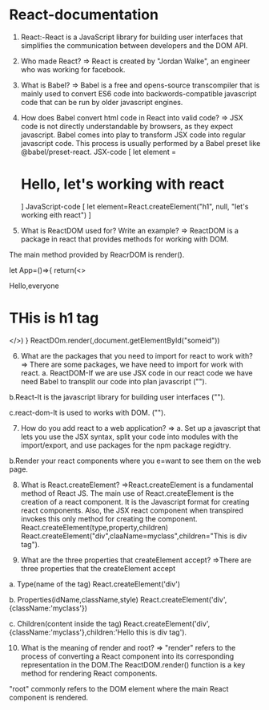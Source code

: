 # React-documentation

1. React:-React is a JavaScript library for building user interfaces that simplifies the communication
          between developers and the DOM API.

2. Who made React?
=> React is created by "Jordan Walke", an engineer who was working for facebook.

3. What is Babel?
=> Babel is a free and opens-source transcompiler that is mainly used to convert ES6 code into backwords-compatible javascript code that can be run by older javascript engines.

4. How does Babel convert html code in React into valid code?
=> JSX code is not directly understandable by browsers, as they expect javascript. Babel comes into play to transform JSX code into regular javascript code.
This process is usually performed by a Babel preset like @babel/preset-react.
JSX-code
[
    let element =<h1>Hello, let's working with react</h1>
]
JavaScript-code
[
    let element=React.createElement("h1", null, "let's working eith react")
]

5. What is ReactDOM used for? Write an example?
=> ReactDOM is a package in react that provides methods for working with DOM.

The main method provided by ReacrDOM is render().

let App=()=>{
    return(<>
    <p>Hello,everyone</p>
    <h1>THis is h1 tag</h1>
    </>)
}
ReactDOm.render(<App/>,document.getElementById("someid"))

6. What are the packages that you need to import for react to work with?
=> There are some packages, we have need to import for work with react.
a. ReactDOM-If we are use JSX code in our react code we have need Babel to transplit our code into plan javascript
("<script src="https://unpkg.com/@babel/standalone/babel.min.js"></script>").

b.React-It is the javascript library for building user interfaces
("<script src="https://www.unpkg.com/react@18.2.0/umd/react.development.js"></script>").

c.react-dom-It is used to works with DOM.
("<script src="https://www.unpkg.com/react-dom@18.2.0/umd/react-dom.development.js"></script>").

7. How do you add react to a web application?
=> a. Set up a javascript that lets you use the JSX syntax, split your code into modules with the import/export, and use packages for the npm package regidtry.

b.Render your react components where you e=want to see them on the web page. 

8. What is React.createElement?
=>React.createElement is a fundamental method of React JS. The main use of React.createElement is the creation of a react component. It is the Javascript format for creating react components. Also, the JSX react component when transpired invokes this only method for creating the component.
React.createElement(type,property,children)
React.createElement("div",claaName=myclass",children="This is div tag").

9. What are the three properties that createElement accept?
=>There are three properties that the createElement accept

a. Type(name of the tag)
  React.createElement('div')

b. Properties(idName,className,style)
  React.createElement('div',{className:'myclass'})

c. Children(content inside the tag)
   React.createElement('div',{className:'myclass'},children:'Hello this is div tag').


10. What is the meaning of render and root?
=> "render" refers to the process of converting a React component into its corresponding representation in the DOM.The ReactDOM.render() function is a key method for rendering React components. 

"root" commonly refers to the DOM element where the main React component is rendered.
